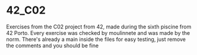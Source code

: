 # 42_C02
Exercises from the C02 project from 42, made during the sixth piscine from 42 Porto.
Every exercise was checked by moulinnete and was made by the norm.
There's already a main inside the files for easy testing, just remove the comments and you should be fine 
